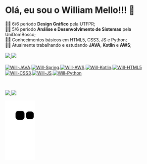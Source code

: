 <div>
<h1>Olá, eu sou o William Mello!!! 👋</h1>
👨‍🎓 6/6 período <b>Design Gráfico</b> pela UTFPR;<br>
👨‍🎓 5/6 período <b>Análise e Desenvolvimento de Sistemas</b> pela UniDomBosco;<br>
👨‍💻 Conhecimentos básicos em HTML5, CSS3, JS e Python;<br>
👨‍💻 Atualmente trabalhando e estudando <b>JAVA</b>, <b>Kotlin</b> e <b>AWS</b>;<br>
</div>

<div style="display: inline_block"><br>
  <a href="https://github.com/MelloWill36">
 <img height="180em" src="https://github-readme-stats.vercel.app/api?username=MelloWill36&show_icons=true&theme=dark&include_all_commits=true&count_private=true"/>
 <img height="180em" src="https://github-readme-stats.vercel.app/api/top-langs/?username=MelloWill36&layout=compact&langs_count=16&theme=dark"/>

</div>
<div style="display: inline_block"><br>

 <img align="center" alt="Will-JAVA" height="30" src="https://img.shields.io/badge/Java-ED8B00?style=for-the-badge&logo=java&logoColor=white">
 <img align="center" alt="Will-Spring" height="30" src="https://img.shields.io/badge/Spring-6DB33F?style=for-the-badge&logo=spring&logoColor=white">
 <img align="center" alt="Will-AWS" height="30" src="https://img.shields.io/badge/Amazon_AWS-FF9900?style=for-the-badge&logo=amazonaws&logoColor=white">
 <img align="center" alt="Will-Kotlin" height="30" src="https://img.shields.io/badge/Kotlin-0095D5?&style=for-the-badge&logo=kotlin&logoColor=white">
 <img align="center" alt="Will-HTML5" height="30" src="https://img.shields.io/badge/HTML5-E34F26?style=for-the-badge&logo=html5&logoColor=white">
 <img align="center" alt="Will-CSS3" height="30" src="https://img.shields.io/badge/CSS3-1572B6?style=for-the-badge&logo=css3&logoColor=white">
 <img align="center" alt="Will-JS" height="30" src="https://img.shields.io/badge/JavaScript-323330?style=for-the-badge&logo=javascript&logoColor=F7DF1E">
 <img align="center" alt="Will-Python" height="30" src="https://img.shields.io/badge/Python-3776AB?style=for-the-badge&logo=python&logoColor=white">

</div>
  
  ##
 
<div style="display: inline_block"><br>
<a href="https://api.whatsapp.com/send?phone=5541998559805&text=Ol%C3%A1%2C%20aqui%20%C3%A9%20o%20William!!!" target="_blank"><img src="https://img.shields.io/badge/WhatsApp-25D366?style=for-the-badge&logo=whatsapp&logoColor=white" target="_blank"> </a>
<a href="https://www.linkedin.com/in/william-mello-411177172/" target="_blank"><img src="https://img.shields.io/badge/-LinkedIn-%230077B5?style=for-the-badge&logo=linkedin&logoColor=white" target="_blank"> </a> 
 
  ![Snake animation](https://github.com/MelloWill36/MelloWill36/blob/output/github-contribution-grid-snake.svg)
 
</div>
